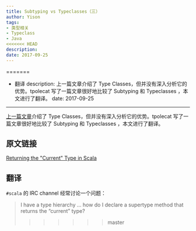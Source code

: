 ```yaml
---
title: Subtyping vs Typeclasses（三）
author: Yison
tags: 
- 类型相关
- Typeclass
- Java
<<<<<<< HEAD
description: 
date: 2017-09-25
---
```


=======
- 翻译
description: 上一篇文章介绍了 Type Classes，但并没有深入分析它的优势。tpolecat 写了一篇文章很好地比较了 Subtyping 和 Typeclasses ，本文进行了翻译。
date: 2017-09-25
---

[上一篇文章](https://scala.cool/2017/09/subtyping-vs-typeclasses-2/)介绍了 Type Classes，但并没有深入分析它的优势。tpolecat 写了一篇文章很好地比较了 Subtyping 和 Typeclasses ，本文进行了翻译。

## 原文链接

[Returning the "Current" Type in Scala](https://tpolecat.github.io/2015/04/29/f-bounds.html)

## 翻译

`#scala` 的 IRC channel 经常讨论一个问题：

> I have a type hierarchy … how do I declare a supertype method that returns the “current” type?
>>>>>>> master
